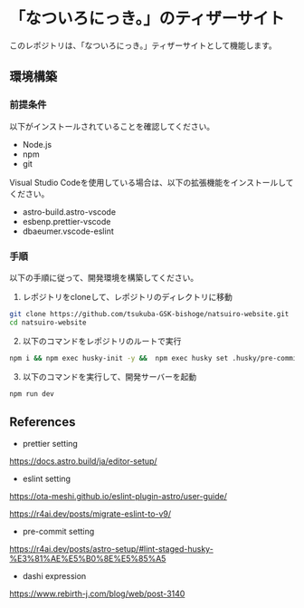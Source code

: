 # 「なついろにっき。」のティザーサイト

このレポジトリは、「なついろにっき。」ティザーサイトとして機能します。

## 環境構築

### 前提条件

以下がインストールされていることを確認してください。

- Node.js
- npm
- git

Visual Studio Codeを使用している場合は、以下の拡張機能をインストールしてください。

- astro-build.astro-vscode
- esbenp.prettier-vscode
- dbaeumer.vscode-eslint

### 手順

以下の手順に従って、開発環境を構築してください。

1. レポジトリをcloneして、レポジトリのディレクトリに移動

```sh
git clone https://github.com/tsukuba-GSK-bishoge/natsuiro-website.git
cd natsuiro-website
```

2. 以下のコマンドをレポジトリのルートで実行

```sh
npm i && npm exec husky-init -y &&  npm exec husky set .husky/pre-commit "npm exec lint-staged"
```

3. 以下のコマンドを実行して、開発サーバーを起動

```sh
npm run dev
```

## References

- prettier setting

https://docs.astro.build/ja/editor-setup/

- eslint setting

https://ota-meshi.github.io/eslint-plugin-astro/user-guide/

https://r4ai.dev/posts/migrate-eslint-to-v9/

- pre-commit setting

https://r4ai.dev/posts/astro-setup/#lint-staged-husky-%E3%81%AE%E5%B0%8E%E5%85%A5

- dashi expression

https://www.rebirth-j.com/blog/web/post-3140